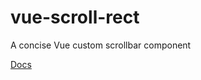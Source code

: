 # vue-scroll-rect

A concise Vue custom scrollbar component

[Docs](https://docs.imengyu.top/vue-scroll-rect-docs/)
